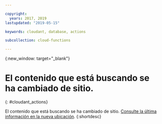 ```yaml
---

copyright:
  years: 2017, 2019
lastupdated: "2019-05-15"

keywords: cloudant, database, actions

subcollection: cloud-functions

---
```


{:new_window: target="_blank"}
# El contenido que está buscando se ha cambiado de sitio.
{: #cloudant_actions}

El contenido que está buscando se ha cambiado de sitio. [Consulte la última información en la nueva ubicación](/docs/openwhisk?topic=cloud-functions-pkg_cloudant).
{:shortdesc}
